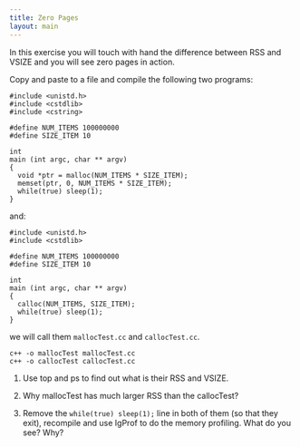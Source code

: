 ```yaml
---
title: Zero Pages
layout: main
---
```


In this exercise you will touch with hand the difference between RSS and VSIZE
and you will see zero pages in action.

Copy and paste to a file and compile the following two programs:

    #include <unistd.h>
    #include <cstdlib>
    #include <cstring>

    #define NUM_ITEMS 100000000
    #define SIZE_ITEM 10

    int
    main (int argc, char ** argv)
    {
      void *ptr = malloc(NUM_ITEMS * SIZE_ITEM);
      memset(ptr, 0, NUM_ITEMS * SIZE_ITEM);
      while(true) sleep(1);
    }

and:

    #include <unistd.h>
    #include <cstdlib>

    #define NUM_ITEMS 100000000
    #define SIZE_ITEM 10

    int
    main (int argc, char ** argv)
    {
      calloc(NUM_ITEMS, SIZE_ITEM);
      while(true) sleep(1);
    }

we will call them `mallocTest.cc` and `callocTest.cc`.

    c++ -o mallocTest mallocTest.cc
    c++ -o callocTest callocTest.cc

1. Use top and ps to find out what is their RSS and VSIZE. 

2. Why mallocTest has much larger RSS than the callocTest?

3. Remove the `while(true) sleep(1);` line in both of them (so that they exit),
   recompile and use IgProf to do the memory profiling. What do you see? Why?
